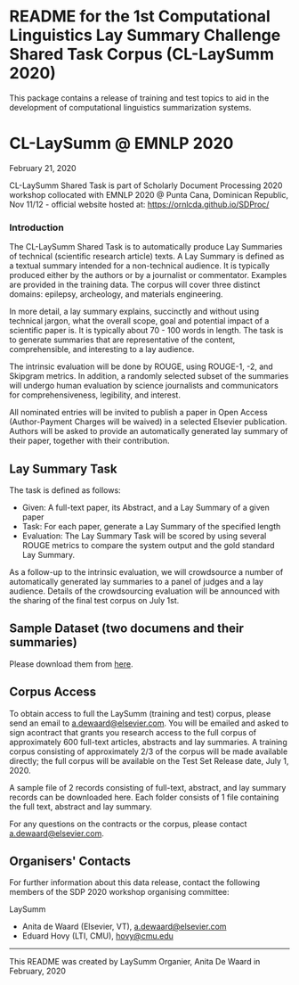 # README for the 1st Computational Linguistics Lay Summary Challenge Shared Task Corpus (CL-LaySumm 2020)

This package contains a release of training and test topics to aid in 
the development of computational linguistics summarization systems.

# CL-LaySumm @ EMNLP 2020

February 21, 2020

CL-LaySumm Shared Task is part of Scholarly Document Processing 2020 workshop collocated with EMNLP 2020 @ Punta Cana, Dominican Republic, Nov 11/12 - official website hosted at: https://ornlcda.github.io/SDProc/


### Introduction

The CL-LaySumm Shared Task is to automatically produce Lay Summaries of technical (scientific research article) texts.  A Lay Summary is defined as a textual summary intended for a non-technical audience.  It is typically produced either by the authors or by a journalist or commentator.  Examples are provided in the training data.  The corpus will cover three distinct domains: epilepsy, archeology, and materials engineering. 

In more detail, a lay summary explains, succinctly and without using technical jargon, what the overall scope, goal and potential impact of a scientific paper is.  It is typically about 70 - 100 words in length.  The task is to generate summaries that are representative of the content, comprehensible, and interesting to a lay audience. 

The intrinsic evaluation will be done by ROUGE, using ROUGE-1, -2, and Skipgram metrics. In addition, a randomly selected subset of the summaries will undergo human evaluation by science journalists and communicators for comprehensiveness, legibility, and interest.

All nominated entries will be invited to publish a paper in Open Access (Author-Payment Charges will be waived) in a selected Elsevier publication. Authors will be asked to provide an automatically generated lay summary of their paper, together with their contribution.

## Lay Summary Task

The task is defined as follows:
- Given: A full-text paper, its Abstract, and a Lay Summary of a given paper
- Task: For each paper, generate a Lay Summary of the specified length
- Evaluation: The Lay Summary Task will be scored by using several ROUGE metrics to compare the system output and the gold standard Lay Summary.

As a follow-up to the intrinsic evaluation, we will crowdsource a number of automatically generated lay summaries to a panel of judges and a lay audience. Details of the crowdsourcing evaluation will be announced with the sharing of the final test corpus on July 1st.

## Sample Dataset (two documens and their summaries)

Please download them from <a href="https://github.com/WING-NUS/scisumm-corpus/tree/master/data/LAYSUMM_SAMPLE">here</a>.

## Corpus Access

To obtain access to full the LaySumm (training and test) corpus, please send an email to a.dewaard@elsevier.com. You will be emailed and asked to sign acontract that grants you research access to the full corpus of approximately 600 full-text articles, abstracts and lay summaries. A training corpus consisting of approximately 2/3 of the corpus will be made available directly; the full corpus will be available on the Test Set Release date, July 1, 2020.

A sample file of 2 records consisting of full-text, abstract, and lay summary records can be downloaded here. Each folder consists of 1 file containing the full text, abstract and lay summary.

For any questions on the contracts or the corpus, please contact a.dewaard@elsevier.com.

## Organisers' Contacts

For further information about this data release, contact the following members of the SDP 2020 workshop organising committee:

LaySumm
* Anita de Waard (Elsevier, VT), a.dewaard@elsevier.com
* Eduard Hovy (LTI, CMU), hovy@cmu.edu

--------------------------------------------------------------------------

This README was created by LaySumm Organier, Anita De Waard in February, 2020 
